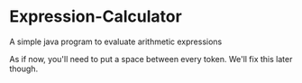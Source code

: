 # Expression-Calculator
A simple java program to evaluate arithmetic expressions

As if now, you'll need to put a space between every token. We'll fix this later though.
